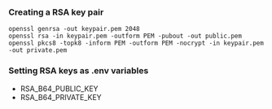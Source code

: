 ### Creating a RSA key pair
```
openssl genrsa -out keypair.pem 2048
openssl rsa -in keypair.pem -outform PEM -pubout -out public.pem
openssl pkcs8 -topk8 -inform PEM -outform PEM -nocrypt -in keypair.pem -out private.pem
```

### Setting RSA keys as .env variables
- RSA_B64_PUBLIC_KEY 
- RSA_B64_PRIVATE_KEY